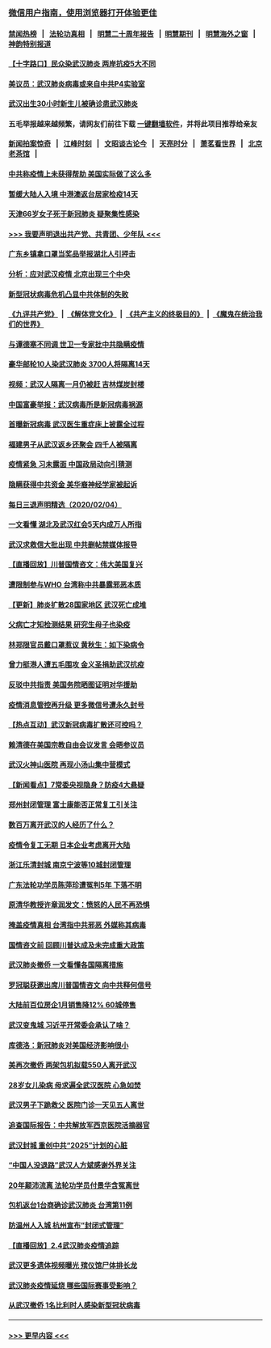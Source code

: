 ### [微信用户指南，使用浏览器打开体验更佳](https://github.com/gfw-breaker/banned-news1/blob/master/indexes/wechat-guide.md?t=0)
#### [禁闻热榜](热点新闻.md?t=0)  &nbsp;&nbsp;|&nbsp;&nbsp; [法轮功真相](https://github.com/gfw-breaker/truth/blob/master/README.md?t=0) &nbsp;&nbsp;|&nbsp;&nbsp; [明慧二十周年报告](https://github.com/gfw-breaker/mh-reports/blob/master/README.md?t=0) &nbsp;&nbsp;|&nbsp;&nbsp;[明慧期刊](https://github.com/gfw-breaker/mh-qikan) &nbsp;&nbsp;|&nbsp;&nbsp; [明慧海外之窗](https://github.com/gfw-breaker/mh-news/blob/master/README.md?t=0) &nbsp;&nbsp;|&nbsp;&nbsp; [神韵特别报道](https://github.com/gfw-breaker/mh-news/blob/master/shenyun.md?t=0)
#### [【十字路口】民众染武汉肺炎 两岸抗疫5大不同](../pages/nsc413/n11845264.md?t=02052044) 
#### [美议员：武汉肺炎病毒或来自中共P4实验室](../pages/nsc413/n11846043.md?t=02052044) 
#### [武汉出生30小时新生儿被确诊患武汉肺炎](../pages/nsc413/n11846307.md?t=02052044) 
#### 五毛举报越来越频繁，请网友们前往下载 [一键翻墙软件](https://github.com/gfw-breaker/ssr-accounts)，并将此项目推荐给亲友
#### [新闻拍案惊奇](https://github.com/gfw-breaker/banned-news1/blob/master/pages/link4.md) &nbsp;&nbsp;|&nbsp;&nbsp; [江峰时刻](https://github.com/gfw-breaker/banned-news1/blob/master/pages/link4.md) &nbsp;&nbsp;|&nbsp;&nbsp; [文昭谈古论今](https://github.com/gfw-breaker/banned-news1/blob/master/pages/link4.md) &nbsp;&nbsp;|&nbsp;&nbsp; [天亮时分](https://github.com/gfw-breaker/banned-news1/blob/master/pages/link4.md) &nbsp;&nbsp;|&nbsp;&nbsp; [萧茗看世界](https://github.com/gfw-breaker/banned-news1/blob/master/pages/link4.md) &nbsp;&nbsp;|&nbsp;&nbsp; [北京老茶馆](https://github.com/gfw-breaker/banned-news1/blob/master/pages/link4.md) &nbsp;&nbsp;|&nbsp;&nbsp; 
#### [中共称疫情上未获得帮助 美国实际做了这么多](../pages/nsc413/n11846008.md?t=02052044) 
#### [暂缓大陆人入境 中港澳返台居家检疫14天](../pages/nsc413/n11845862.md?t=02052044) 
#### [天津66岁女子死于新冠肺炎 疑聚集性感染](../pages/nsc413/n11845909.md?t=02052044) 
#### [>>> 我要声明退出共产党、共青团、少年队 <<<](https://github.com/begood0513/goodnews/blob/master/quit/letter.md) 
#### [广东乡镇拿口罩当奖品举报湖北人引抨击](../pages/nsc413/n11845622.md?t=02052044) 
#### [分析：应对武汉疫情 北京出现三个中央](../pages/nsc413/n11845850.md?t=02052044) 
#### [新型冠状病毒危机凸显中共体制的失败](../pages/nsc413/n11844970.md?t=02052044) 
#### [《九评共产党》](https://github.com/begood0513/9ping.md/blob/master/README.md) &nbsp;|&nbsp; [《解体党文化》](../../../../jtdwh.md/blob/master/README.md)  &nbsp;|&nbsp; [《共产主义的终极目的》](../../../../gczydzjmd.md/blob/master/README.md) &nbsp;|&nbsp; [《魔鬼在统治我们的世界》](../../../../mgztzwmdsj.md/blob/master/README.md) 
#### [与谭德塞不同调 世卫一专家批中共隐瞒疫情](../pages/nsc413/n11845278.md?t=02052044) 
#### [豪华邮轮10人染武汉肺炎 3700人将隔离14天](../pages/nsc413/n11845543.md?t=02052044) 
#### [视频：武汉人隔离一月仍被赶 吉林煤炭封楼](../pages/nsc413/n11845570.md?t=02052044) 
#### [中国富豪举报：武汉病毒所是新冠病毒祸源](../pages/nsc413/n11844943.md?t=02052044) 
#### [首曝新冠病毒 武汉医生重症床上披露全过程](../pages/nsc413/n11845150.md?t=02052044) 
#### [福建男子从武汉返乡还聚会 四千人被隔离](../pages/nsc413/n11845352.md?t=02052044) 
#### [疫情紧急 习未露面 中国政局动向引猜测](../pages/nsc413/n11845224.md?t=02052044) 
#### [隐瞒获得中共资金 美华裔神经学家被起诉](../pages/nsc413/n11844879.md?t=02052044) 
#### [每日三退声明精选（2020/02/04）](../pages/nsc413/n11845335.md?t=02052044) 
#### [一文看懂 湖北及武汉红会5天内成万人所指](../pages/nsc413/n11844315.md?t=02052044) 
#### [武汉求救信大批出现 中共删帖禁媒体报导](../pages/nsc413/n11845064.md?t=02052044) 
#### [【直播回放】川普国情咨文：伟大美国复兴](../pages/nsc413/n11842079.md?t=02052044) 
#### [遭限制参与WHO 台湾称中共暴露邪恶本质](../pages/nsc413/n11844351.md?t=02052044) 
#### [【更新】肺炎扩散28国家地区 武汉死亡成堆](../pages/nsc413/n11801312.md?t=02052044) 
#### [父病亡才知检测结果 研究生母子也染疫](../pages/nsc413/n11845059.md?t=02052044) 
#### [林郑限官员戴口罩惹议 黄秋生：如下染病令](../pages/nsc413/n11844529.md?t=02052044) 
#### [曾力挺港人遭五毛围攻 金义圣捐助武汉抗疫](../pages/nsc413/n11844707.md?t=02052044) 
#### [反驳中共指责 美国务院晒图证明对华援助](../pages/nsc413/n11844859.md?t=02052044) 
#### [疫情消息管控再升级 更多微信号遭永久封号](../pages/nsc413/n11844902.md?t=02052044) 
#### [【热点互动】武汉新冠病毒扩散还可控吗？](../pages/nsc413/n11844750.md?t=02052044) 
#### [赖清德在美国宗教自由会议发言 会晤参议员](../pages/nsc413/n11844836.md?t=02052044) 
#### [武汉火神山医院 再现小汤山集中营模式](../pages/nsc413/n11844763.md?t=02052044) 
#### [【新闻看点】7常委央视隐身？防疫4大悬疑](../pages/nsc413/n11844611.md?t=02052044) 
#### [郑州封闭管理 富士康能否正常复工引关注](../pages/nsc413/n11844727.md?t=02052044) 
#### [数百万离开武汉的人经历了什么？](../pages/nsc413/n11844742.md?t=02052044) 
#### [疫情令复工无期  日本企业考虑离开大陆](../pages/nsc413/n11844585.md?t=02052044) 
#### [浙江乐清封城 南京宁波等10城封闭管理](../pages/nsc413/n11844464.md?t=02052044) 
#### [广东法轮功学员陈萍珍遭冤判5年 下落不明](../pages/nsc413/n11844088.md?t=02052044) 
#### [原清华教授许章润发文：愤怒的人民不再恐惧](../pages/nsc413/n11844347.md?t=02052044) 
#### [掩盖疫情真相 台湾指中共邪恶 外媒称其病毒](../pages/nsc413/n11844401.md?t=02052044) 
#### [国情咨文前 回顾川普达成及未完成重大政策](../pages/nsc413/n11844581.md?t=02052044) 
#### [武汉肺炎撤侨 一文看懂各国隔离措施](../pages/nsc413/n11844216.md?t=02052044) 
#### [罗冠聪获邀出席川普国情咨文 向中共释何信号](../pages/nsc413/n11844355.md?t=02052044) 
#### [大陆前百位房企1月销售降12% 60城停售](../pages/nsc413/n11844398.md?t=02052044) 
#### [武汉变鬼城 习近平开常委会承认了啥？](../pages/nsc413/n11844218.md?t=02052044) 
#### [库德洛：新冠肺炎对美国经济影响很小](../pages/nsc413/n11844418.md?t=02052044) 
#### [美再次撤侨 两架包机拟载550人离开武汉](../pages/nsc413/n11844407.md?t=02052044) 
#### [28岁女儿染病 母求遍全武汉医院 心急如焚](../pages/nsc413/n11844302.md?t=02052044) 
#### [武汉男子下跪救父 医院门诊一天见五人离世](../pages/nsc413/n11844073.md?t=02052044) 
#### [追查国际报告：中共解放军西京医院活摘器官](../pages/nsc413/n11838359.md?t=02052044) 
#### [武汉封城 重创中共“2025”计划的心脏](../pages/nsc413/n11843972.md?t=02052044) 
#### [“中国人没退路”武汉人方斌感谢外界关注](../pages/nsc413/n11843517.md?t=02052044) 
#### [20年颠沛流离 法轮功学员付景华含冤离世](../pages/nsc413/n11841986.md?t=02052044) 
#### [包机返台1台商确诊武汉肺炎 台湾第11例](../pages/nsc413/n11844182.md?t=02052044) 
#### [防温州人入城 杭州宣布“封闭式管理”](../pages/nsc413/n11844139.md?t=02052044) 
#### [【直播回放】2.4武汉肺炎疫情追踪](../pages/nsc413/n11844032.md?t=02052044) 
#### [武汉更多遗体视频曝光 殡仪馆尸体排长龙](../pages/nsc413/n11844057.md?t=02052044) 
#### [武汉肺炎疫情延烧 哪些国际赛事受影响？](../pages/nsc413/n11843958.md?t=02052044) 
#### [从武汉撤侨 1名比利时人感染新型冠状病毒](../pages/nsc413/n11843977.md?t=02052044) 

----
#### [ >>> 更早内容 <<< ](../indexes/nsc413-earlier.md)
